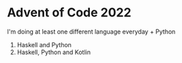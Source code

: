 # Advent of Code 2022
I'm doing at least one different language everyday + Python

1. Haskell and Python
2. Haskell, Python and Kotlin 